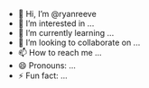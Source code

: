 - 👋 Hi, I’m @ryanreeve
- 👀 I’m interested in ...
- 🌱 I’m currently learning ...
- 💞️ I’m looking to collaborate on ...
- 📫 How to reach me ...
- 😄 Pronouns: ...
- ⚡ Fun fact: ...

<!---
ryanreeve/ryanreeve is a ✨ special ✨ repository because its `README.md` (this file) appears on your GitHub profile.
You can click the Preview link to take a look at your changes.
--->
